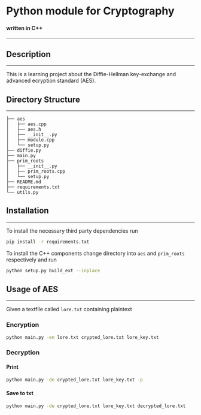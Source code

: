 # Python module for Cryptography 
#### written in C++
---

## Description

---

This is a learning project about the Diffie-Hellman key-exchange and advanced ecryption standard (AES). 

## Directory Structure

---

```plaintext
├── aes
│   ├── aes.cpp
│   ├── aes.h
│   ├── __init__.py
│   ├── module.cpp
│   └── setup.py
├── diffie.py
├── main.py
├── prim_roots
│   ├── __init__.py
│   ├── prim_roots.cpp
│   └── setup.py
├── README.md
├── requirements.txt
└── utils.py
```


## Installation

--- 

To install the necessary third party dependencies run

```bash
pip install -r requirements.txt
```

To install the C++ components change directory into `aes` and `prim_roots` respectively and run

```bash
python setup.py build_ext --inplace
```

## Usage of AES

---

Given a textfile called `lore.txt` containing plaintext

### Encryption

```bash
python main.py -en lore.txt crypted_lore.txt lore_key.txt
```

### Decryption

#### Print

```bash
python main.py -de crypted_lore.txt lore_key.txt -p
```

#### Save to txt

```bash
python main.py -de crypted_lore.txt lore_key.txt decrypted_lore.txt
```
